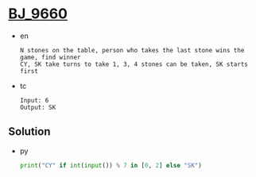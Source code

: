 # [BJ_9660](https://acmicpc.net/problem/9660)

* en

  ```en
  N stones on the table, person who takes the last stone wins the game, find winner
  CY, SK take turns to take 1, 3, 4 stones can be taken, SK starts first
  ```

* tc

  ```tc
  Input: 6
  Output: SK
  ```

## Solution

* py

  ```py
  print("CY" if int(input()) % 7 in [0, 2] else "SK")
  ```
